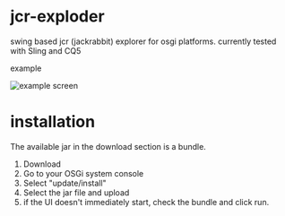 jcr-exploder
============

swing based jcr (jackrabbit) explorer for osgi platforms. currently tested with Sling and CQ5

example

![example screen](/JEBailey/jcr-exploder/raw/master/images/example.png)

installation
============
The available jar in the download section is a bundle.

1. Download
2. Go to your OSGi system console
3. Select "update/install"
4. Select the jar file and upload
5. if the UI doesn't immediately start, check the bundle and click run.